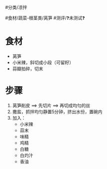 #分类/凉拌 
 
#食材/蔬菜-根茎类/莴笋 
#测评/❓未测试❓

# 食材
- 莴笋
- 小米辣，斜切成小段（可留籽）
- 蒜瓣拍碎，切末
# 步骤
1. 莴笋削皮 ==> 先切片 ==> 再切成均匀的丝
2. 撒盐，抓拌均匀静置5分钟，挤出水份，置碗内
3. 加入：
   - 小米辣
   - 蒜末
   - 味精
   - 鸡精
   - 白糖
   - 白灼汁
   - 香油